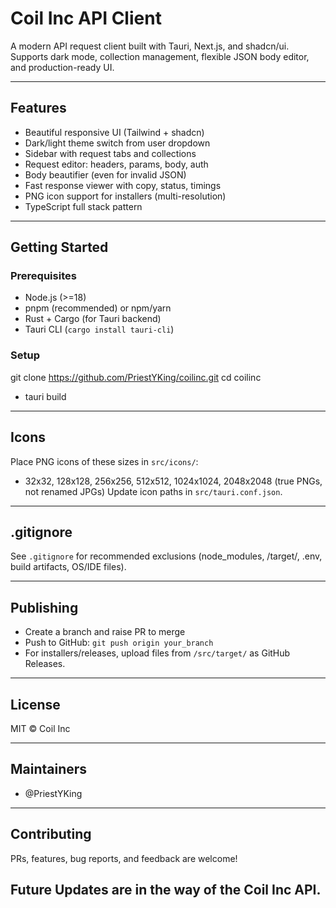 # Coil Inc API Client

A modern API request client built with Tauri, Next.js, and shadcn/ui.
Supports dark mode, collection management, flexible JSON body editor, and production-ready UI.

---

## Features

- Beautiful responsive UI (Tailwind + shadcn)
- Dark/light theme switch from user dropdown
- Sidebar with request tabs and collections
- Request editor: headers, params, body, auth
- Body beautifier (even for invalid JSON)
- Fast response viewer with copy, status, timings
- PNG icon support for installers (multi-resolution)
- TypeScript full stack pattern

---

## Getting Started

### Prerequisites

- Node.js (>=18)
- pnpm (recommended) or npm/yarn
- Rust + Cargo (for Tauri backend)
- Tauri CLI (`cargo install tauri-cli`)

### Setup

git clone https://github.com/PriestYKing/coilinc.git
cd coilinc
- tauri build


---

## Icons

Place PNG icons of these sizes in `src/icons/`:

- 32x32, 128x128, 256x256, 512x512, 1024x1024, 2048x2048 (true PNGs, not renamed JPGs)
Update icon paths in `src/tauri.conf.json`.

---

## .gitignore

See `.gitignore` for recommended exclusions (node_modules, /target/, .env, build artifacts, OS/IDE files).

---

## Publishing

- Create a branch and raise PR to merge
- Push to GitHub: `git push origin your_branch`
- For installers/releases, upload files from `/src/target/` as GitHub Releases.

---

## License

MIT © Coil Inc

---

## Maintainers

- @PriestYKing

---

## Contributing

PRs, features, bug reports, and feedback are welcome!

## Future Updates are in the way of the Coil Inc API.
